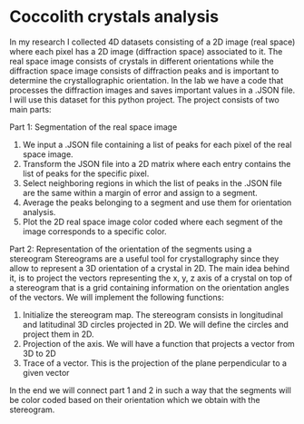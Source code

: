 # Coccolith crystals analysis

In my research I collected 4D datasets consisting of a 2D image (real space) where each pixel has a 2D image (diffraction space) associated to it. The real space image consists of crystals in different orientations while the diffraction space image consists of diffraction peaks and is important to determine the crystallographic orientation. In the lab we have a code that processes the diffraction images and saves important values in a .JSON file. I will use this dataset for this python project. 
The project consists of two main parts:

Part 1: Segmentation of the real space image
1.   We input a .JSON file containing a list of peaks for each pixel of the real space image.
2.   Transform the JSON file into a 2D matrix where each entry contains the list of peaks for the specific pixel.
3.   Select neighboring regions in which the list of peaks in the .JSON file are the same within a margin of error and assign to a segment.
4.   Average the peaks belonging to a segment and use them for orientation analysis.
5.   Plot the 2D real space image color coded where each segment of the image corresponds to a specific color.

Part 2: Representation of the orientation of the segments using a stereogram
Stereograms are a useful tool for crystallography since they allow to represent a 3D orientation of a crystal in 2D. The main idea behind it, is to project the vectors representing the x, y, z axis of a crystal on top of a stereogram that is a grid containing information on the orientation angles of the vectors.  We will implement the following functions:
1.	Initialize the stereogram map. The stereogram consists in longitudinal and latitudinal 3D circles projected in 2D. We will define the circles and project them in 2D.
2.	Projection of the axis. We will have a function that projects a vector from 3D to 2D
3.	Trace of a vector. This is the projection of the plane perpendicular to a given vector

In the end we will connect part 1 and 2 in such a way that the segments will be color coded based on their orientation which we obtain with the stereogram.
